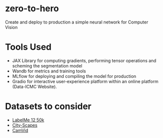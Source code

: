 # zero-to-hero
Create and deploy to production a simple neural network for Computer Vision


# Tools Used
* JAX Library for computing gradients, performing tensor operations and scheming the segmentation model
* Wandb for metrics and training tools
* MLflow for deploying and compiling the model for production
* Gradio for interactive user-experience platform within an online platform (Data-ICMC Website).


# Datasets to consider
* [LabelMe 12 50k](https://www.kaggle.com/datasets/dschettler8845/labelme-12-50k)
* [City-Scapes](https://www.cityscapes-dataset.com/dataset-overview/)
* [CamVid](http://mi.eng.cam.ac.uk/research/projects/VideoRec/CamVid/)
